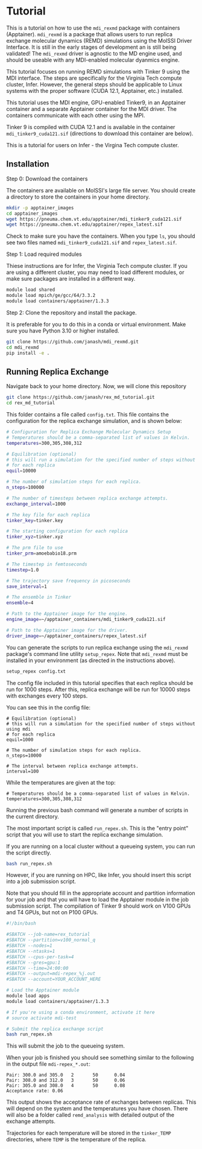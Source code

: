 # Tutorial

This is a tutorial on how to use the `mdi_rexmd` package with containers (Apptainer).
`mdi_rexmd` is a package that allows users to run replica exchange molecular dynamics (REMD) simulations using the MolSSI Driver Interface.
It is still in the early stages of development an is still being validated!
The `mdi_rexmd` driver is agnostic to the MD engine used, and should be useable with any MDI-enabled molecular dyanmics engine.

This tutorial focuses on running REMD simulations with Tinker 9 using the MDI interface.
The steps are specifically for the Virginia Tech compute cluster, Infer. 
However, the general steps should be applicable to Linux systems with the proper software (CUDA 12.1, Apptainer, etc.) installed.

This tutorial uses the MDI engine, GPU-enabled Tinker9, in an Apptainer container and a separate Apptainer container for the MDI driver.
The containers communicate with each other using the MPI.

Tinker 9 is compiled with CUDA 12.1 and is available in the container `mdi_tinker9_cuda121.sif` (directions to download this container are below).

This is a tutorial for users on Infer - the Virgina Tech compute cluster.

## Installation

Step 0: Download the containers

The containers are available on MolSSI's large file server.
You should create a directory to store the containers in your home directory.

```bash
mkdir -p apptainer_images
cd apptainer_images
wget https://pneuma.chem.vt.edu/apptainer/mdi_tinker9_cuda121.sif
wget https://pneuma.chem.vt.edu/apptainer/repex_latest.sif
``` 
Check to make sure you have the containers. When you type `ls`, you should see two files named `mdi_tinker9_cuda121.sif` and `repex_latest.sif`.

Step 1: Load required modules

Thiese instructions are for Infer, the Virginia Tech compute cluster.
If you are using a different cluster, you may need to load different modules, or make sure packages are installed in a different way.

```bash
module load shared
module load mpich/ge/gcc/64/3.3.2
module load containers/apptainer/1.3.3
```

Step 2: Clone the repository and install the package.

It is preferable for you to do this in a conda or virtual environment.
Make sure you have Python 3.10 or higher installed.

```bash
git clone https://github.com/janash/mdi_rexmd.git
cd mdi_rexmd
pip install -e .
```

## Running Replica Exchange
Navigate back to your home directory. 
Now, we will clone this repository

```bash
git clone https://github.com/janash/rex_md_tutorial.git
cd rex_md_tutorial
```

This folder contains a file called `config.txt`. 
This file contains the configuration for the replica exchange simulation, and is shown below:

```bash
# Configuration for Replica Exchange Molecular Dynamics Setup
# Temperatures should be a comma-separated list of values in Kelvin.
temperatures=300,305,308,312

# Equilibration (optional)
# this will run a simulation for the specified number of steps without using mdi
# for each replica
equil=10000

# The number of simulation steps for each replica.
n_steps=100000

# The number of timesteps between replica exchange attempts.
exchange_interval=1000

# The key file for each replica
tinker_key=tinker.key

# The starting configuration for each replica
tinker_xyz=tinker.xyz

# The prm file to use
tinker_prm=amoebabio18.prm

# The timestep in femtoseconds
timestep=1.0

# The trajectory save frequency in picoseconds
save_interval=1

# The ensemble in Tinker
ensemble=4

# Path to the Apptainer image for the engine.
engine_image=~/apptainer_containers/mdi_tinker9_cuda121.sif

# Path to the Apptainer image for the driver.
driver_image=~/apptainer_containers/repex_latest.sif
```

You can generate the scripts to run replica exchange using the `mdi_rexmd` package's command line utility `setup_repex`. Note that `mdi_rexmd` must be installed in your environment (as directed in the instructions above).

```bash
setup_repex config.txt
```
The config file included in this tutorial specifies that each replica should be run for 1000 steps. 
After this, replica exchange will be run for 10000 steps with exchanges every 100 steps.

You can see this in the config file:
```
# Equilibration (optional)
# this will run a simulation for the specified number of steps without using mdi
# for each replica
equil=1000

# The number of simulation steps for each replica.
n_steps=10000

# The interval between replica exchange attempts.
interval=100
```

While the temperatures are given at the top:
```
# Temperatures should be a comma-separated list of values in Kelvin.
temperatures=300,305,308,312
```

Running the previous bash command will generate a number of scripts in the current directory.

The most important script is called `run_repex.sh`. This is the "entry point" script that you will use to start the replica exchange simulation.

If you are running on a local cluster without a queueing system, you can run the script directly.

```bash
bash run_repex.sh
```
However, if you are running on HPC, like Infer, you should insert this script into a job submission script. 

Note that you should fill in the appropriate account and partition information for your job and that you will have to load the Apptainer module in the job submission script.
The compilation of Tinker 9 should work on V100 GPUs and T4 GPUs, but not on P100 GPUs.

```bash
#!/bin/bash

#SBATCH --job-name=rex_tutorial     
#SBATCH --partition=v100_normal_q
#SBATCH --nodes=1
#SBATCH --ntasks=1
#SBATCH --cpus-per-task=4
#SBATCH --gres=gpu:1
#SBATCH --time=24:00:00
#SBATCH --output=mdi-repex_%j.out
#SBATCH --account=YOUR_ACCOUNT_HERE

# Load the Apptainer module
module load apps
module load containers/apptainer/1.3.3

# If you're using a conda environment, activate it here
# source activate mdi-test

# Submit the replica exchange script
bash run_repex.sh
```
This will submit the job to the queueing system. 

When your job is finished you should see something similar to the following in the output file `mdi-repex_*.out`:

```
Pair: 300.0 and 305.0   2       50      0.04
Pair: 308.0 and 312.0   3       50      0.06
Pair: 305.0 and 308.0   4       50      0.08
Acceptance rate: 0.06
```

This output shows the acceptance rate of exchanges between replicas. This will depend on the system and the temperatures you have chosen.
There will also be a folder called `remd_analysis` with detailed output of the exchange attempts.

Trajectories for each temperature will be stored in the `tinker_TEMP` directories, where `TEMP` is the temperature of the replica.
